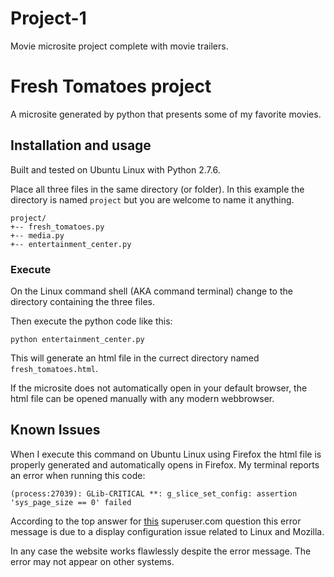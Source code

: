 # Project-1
Movie microsite project complete with movie trailers.
# Fresh Tomatoes project
A microsite generated by python that presents some of my favorite movies.

## Installation and usage

Built and tested on Ubuntu Linux with Python 2.7.6.

Place all three files in the same directory (or folder).
In this example the directory is named `project` but you are welcome to name it anything.

```
project/
+-- fresh_tomatoes.py
+-- media.py
+-- entertainment_center.py
```

### Execute
On the Linux command shell (AKA command terminal) change to the directory
containing the three files.

Then execute the python code like this:

`python entertainment_center.py`

This will generate an html file in the currect directory named `fresh_tomatoes.html`.

If the microsite does not automatically open in your default browser,
the html file can be opened manually with any modern webbrowser.

## Known Issues
When I execute this command on Ubuntu Linux using Firefox the html file is 
properly generated and automatically opens in Firefox.
My terminal reports an error when running this code:

`(process:27039): GLib-CRITICAL **: g_slice_set_config: assertion 'sys_page_size == 0' failed`

According to the top answer for 
[this](http://superuser.com/questions/855835/checking-firefox-version-using-cmd-and-gives-error) 
superuser.com question this error message is due to a display configuration 
issue related to Linux and Mozilla.

In any case the website works flawlessly despite the error message. 
The error may not appear on other systems.
